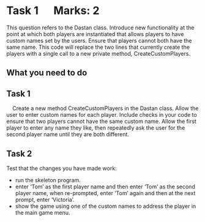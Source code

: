 # Task 1        Marks: 2

This question refers to the Dastan class.
Introduce new functionality at the point at which both players are instantiated that allows players to have custom names set by the users. Ensure that players cannot both have the same name. This code will replace the two lines that currently create the players with a single call to a new private method, CreateCustomPlayers.

## What you need to do

## Task 1

    Create a new method CreateCustomPlayers in the Dastan class. Allow the user to enter custom names for each player. Include checks in your code to ensure that two players cannot have the same custom name.
Allow the first player to enter any name they like, then repeatedly ask the user for the second player name until they are both different.

## Task 2

Test that the changes you have made work:

- run the skeleton program.
- enter ‘Tom’ as the first player name and then enter ‘Tom’ as the second player name, when re-prompted, enter ‘Tom’ again and then at the next prompt, enter ‘Victoria’.
- show the game using one of the custom names to address the player in the main game menu.
